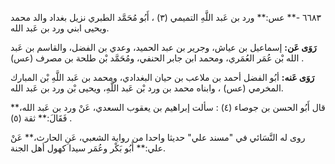 ٦٦٨٣ -** عس:** ورد بن عَبد اللَّهِ التميمي (٣) ، أَبُو مُحَمَّد الطبري نزيل بغداد والد محمد ويحيى ابني ورد بن عَبد الله.

**رَوَى عَن:** إسماعيل بن عياش، وجرير بن عبد الحميد، وعدي بن الفضل، والقاسم بن عَبد الله بْن عُمَر العُمَري، ومحمد ابن جابر الحنفي، ومُحَمَّد بْن طلحة بن مصرف (عس) .

**رَوَى عَنه:** أبُو الفضل أحمد بن ملاعب بن حيان البغدادي، ومحمد بن عَبد اللَّهِ بْن المبارك المخرمي (عس) ، وابناه محمد بن ورد بْن عَبد اللَّهِ، ويحيى بْن ورد بن عَبد الله.

قال أَبُو الحسن بن جوصاء (٤) : سألت إبراهيم بن يعقوب السعدي، عَنْ ورد بن عَبد الله،** فَقَالَ:** ثقة (٥) .

روى له النَّسَائي في "مسند علي" حديثا واحدا من رواية الشعبي، عَنِ الحارث،** عَنْ علي:** أَبُو بَكْر وعُمَر سيدا كهول أهل الجنة.